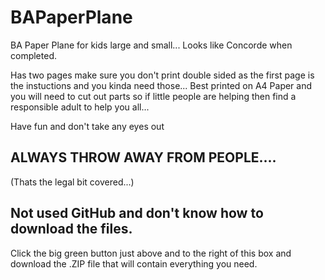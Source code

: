 # BAPaperPlane
BA Paper Plane for kids large and small... Looks like Concorde when completed.

Has two pages make sure you don't print double sided as the first page is the instuctions and you kinda need those...  Best printed on A4 Paper and you will need to cut out parts so if little people are helping then find a responsible adult to help you all...

Have fun and don't take any eyes out 

## ALWAYS THROW AWAY FROM PEOPLE.... 
(Thats the legal bit covered...)

## Not used GitHub and don't know how to download the files.
Click the big green button just above and to the right of this box and download the .ZIP file that will contain everything you need.
